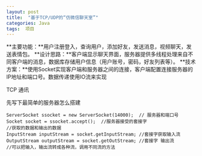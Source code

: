 ```yaml
---
layout: post
title:  "基于TCP/UDP的“仿微信聊天室”"
categories: Java
tags:  项目 
---
```




**主要功能：**用户注册登入，查询用户，添加好友，发送消息，视频聊天，发送表情包。
**设计思路：**客户端显示聊天界面，服务器提供多线程处理来自不同客户端的消息，数据库存储用户信息（用户账号，密码，好友列表等）。
**技术方案：**使用Socket实现客户端和服务器之间的连接，客户端配置连接服务器的IP地址和端口号。数据传递使用IO流来实现





TCP 通讯

先写下最简单的服务器怎么搭建



```
ServerSocket ssocket = new ServerSocket(14000);  // 服务器和端口号
Socket socket = ssocket.accept();  //服务器接受的套接字
//获取的数据和输出的数据
InputStream inputStream = socket.getInputStream; //套接字获取输入流
OutputStream outputStream = socket.getOutStream; //套接字 输出流
//可以把输入，输出流转成各种流，调用不同流的方法





```





